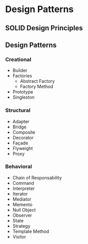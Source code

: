 # Design Patterns

## SOLID Design Principles

## Design Patterns

### Creational
- Builder
- Factories
  - Abstract Factory
  - Factory Method
- Prototype
- Singleston

### Structural
-  Adapter
- Bridge
- Composite
- Decorator
- Façade
- Flyweight
- Proxy

### Behavioral
- Chain of Responsability
- Command
- Interpreter
- Iterator
- Mediator
- Memento
- Null Object
- Observer
- State
- Strategy
- Template Method
- Visitor

